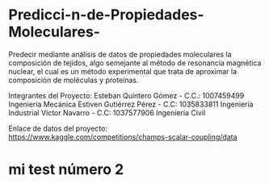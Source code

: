 # Predicci-n-de-Propiedades-Moleculares-
Predecir mediante análisis de datos de propiedades moleculares la composición de tejidos, algo semejante al método de resonancia magnética nuclear, el cual es un método experimental que trata de aproximar la composición de moléculas y proteínas. 

Integrantes del Proyecto:
Esteban Quintero Gómez - C.C.: 1007459499 Ingeniería Mecánica
Estiven Gutiérrez Pérez - C.C: 1035833811 Ingeniería Industrial
Victor Navarro - C.C: 1037577906 Ingeniería Civil 

Enlace de datos del proyecto: 
https://www.kaggle.com/competitions/champs-scalar-coupling/data

# mi test número 2
